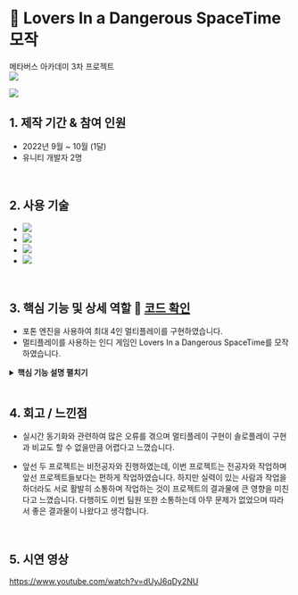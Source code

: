 # :pushpin: Lovers In a Dangerous SpaceTime 모작
메타버스 아카데미 3차 프로젝트
</br>
![](https://velog.velcdn.com/images/kjhdx/post/e01d8029-e893-4723-ace3-a058f7537d30/image.png)

![](https://velog.velcdn.com/images/kjhdx/post/d8f32dd9-a788-4f6d-a793-b105ff78477d/image.png)
</br>
## 1. 제작 기간 & 참여 인원
- 2022년 9월 ~ 10월 (1달)
- 유니티 개발자 2명

</br>

## 2. 사용 기술
 - <img src="https://img.shields.io/badge/C%23-239120?style=for-the-badge&logo=c-sharp&logoColor=white"> 
 - <img src="https://img.shields.io/badge/Unity-FFFFFF?style=for-the-badge&logo=unity&logoColor=black"> 
 - <img src="https://img.shields.io/badge/git-F05032?style=for-the-badge&logo=git&logoColor=white">
  - <img src="https://img.shields.io/badge/photon Engine-4285F4?style=for-the-badge&logo=photon&logoColor=white">

</br>


## 3. 핵심 기능 및 상세 역할 :pushpin: [코드 확인](https://github.com/MightyChipmunk/Lover/tree/main/Assets/KIM/Scripts)
- 포톤 엔진을 사용하여 최대 4인 멀티플레이를 구현하였습니다.
- 멀티플레이를 사용하는 인디 게임인 Lovers In a Dangerous SpaceTime를 모작하였습니다.



<details>
<summary><b>핵심 기능 설명 펼치기</b></summary>
<div markdown="1">

### 3.1 4인 로비
![](https://velog.velcdn.com/images/kjhdx/post/2cb5f554-3633-427e-9bee-d8b1a7fab86a/image.png)

  
### 3.2 플레이어

- 플레이어
  - 플레이어 4명이 우주선 안을 돌아다닐 수 있습니다.
  
  ![](https://velog.velcdn.com/images/kjhdx/post/d81a8184-6a64-4fc6-b727-1427dab0acb4/image.png)
  
### 3.3 게이트 / 행성 / 인질
  
- 게이트
  - 두개의 버튼을 동시에 공격해야 열리는 게이트를 통해 멀티플레이를 통한 협업을 강요합니다.
  
  ![](https://velog.velcdn.com/images/kjhdx/post/2ada01f3-ae3c-4b42-9481-681c6b0167c2/image.png)
  
- 행성 / 인질
  - 가까이 가면 중력에 의해 끌려가는 행성을 배치했습니다.
  - 맵 곳곳에 있는 인질 감옥을 공격하면 인질이 풀려납니다. 이 인질을 일정 수 이상 구하면 탈출구가 열립니다.
  
  ![](https://velog.velcdn.com/images/kjhdx/post/0ca0822c-f6c6-4518-9b87-edf364045c9d/image.png)

### 3.4 우주선 보석 장착
- 보석 장착
  - 맵 곳곳에 돌아다니는 박스를 공격하면 보석을 얻고, 우주선에 장착해 우주선을 강화할 수 있습니다.
  
  ![](https://velog.velcdn.com/images/kjhdx/post/2be1dd15-b7c5-45b9-99c8-523394e3bd14/image.png)
  
### 3.5 에너미
  
- 일반 에너미
  - 우주선을 바라보며 움직이며, 일반적인 탄환을 발사합니다.
  
  ![](https://velog.velcdn.com/images/kjhdx/post/e1ae7055-2382-485d-88fd-30733966411b/image.png)
  
- 화염 에너미
  - 우주선을 바라보며 움직이며, 움직임이 빠르고 데미지가 강한 탄환을 발사합니다.
  
  ![](https://velog.velcdn.com/images/kjhdx/post/6cf7cb6c-c32e-4686-977c-ea860e4f6d7c/image.png)
  
- 강화 에너미
  - 우주선을 바라보며 움직이며, 일반 에너미보다 체력이 높고 움직임이 느립니다.
  
  ![](https://velog.velcdn.com/images/kjhdx/post/d68411f9-a826-4a1a-83bf-584eadd12fe4/image.png)

### 3.6 일반 / 빔 / 파워 / 메탈 모드
  
- 일반 모드
  - 아무것도 장착하지 않은 모습입니다.
  - 이동과 포탑을 이용한 공격, 배리어를 이용한 방어 및 일정시간마다 사용가능한 야마토포가 있습니다.
  
  ![](https://velog.velcdn.com/images/kjhdx/post/a037ba71-0eb4-400c-a9e7-37d517834012/image.png)

  
- 빔 모드
  - 빔 보석을 장착한 상태입니다.
  
  ![](https://velog.velcdn.com/images/kjhdx/post/2dee9199-e757-4e2d-a68e-700c09c46318/image.png)

- 파워 모드
  - 파워 보석을 장착한 상태입니다.
  
  ![](https://velog.velcdn.com/images/kjhdx/post/672aa963-478c-40e5-ab55-e4e51cfe5cc0/image.png)

- 메탈 모드
  - 메탈 보석을 장착한 상태입니다.
  
  ![](https://velog.velcdn.com/images/kjhdx/post/6e5513ba-f698-4b0e-833b-e6e578848c53/image.png)

### 3.7 미니맵
  
  ![](https://velog.velcdn.com/images/kjhdx/post/4a63f8b6-dbfe-4114-b7f1-893be7c9bef0/image.png)

  
### 3.8 상세 역할
- 저는 플레이어의 이동 및 플레이어의 우주선 조종기능, 보석과 에너미, 게이트 등 상호작용 요소들을 담당하였습니다.

- 나머지 한명이 우주선의 이동, 공격 등의 기능과 미니맵 기능을 담당하였습니다.
 
- 이펙트와 사운드는 한명이 모두 맡지 않고 각자 담당한 부분을 따로 작업하였습니다.

</div>
</details>

</br>

## 4. 회고 / 느낀점

- 실시간 동기화와 관련하여 많은 오류를 겪으며 멀티플레이 구현이 솔로플레이 구현과 비교도 할 수 없을만큼 어렵다고 느꼈습니다.

- 앞선 두 프로젝트는 비전공자와 진행하였는데, 이번 프로젝트는 전공자와 작업하며 앞선 프로젝트들보다는 편하게 작업하였습니다. 하지만 실력이 있는 사람과 작업을 하더라도 서로 활발히 소통하며 작업하는 것이 프로젝트의 결과물에 큰 영향을 미친다고 느꼈습니다. 다행히도 이번 팀원 또한 소통하는데 아무 문제가 없었으며 따라서 좋은 결과물이 나왔다고 생각합니다.

</br>

## 5. 시연 영상
https://www.youtube.com/watch?v=dUyJ6qDy2NU

